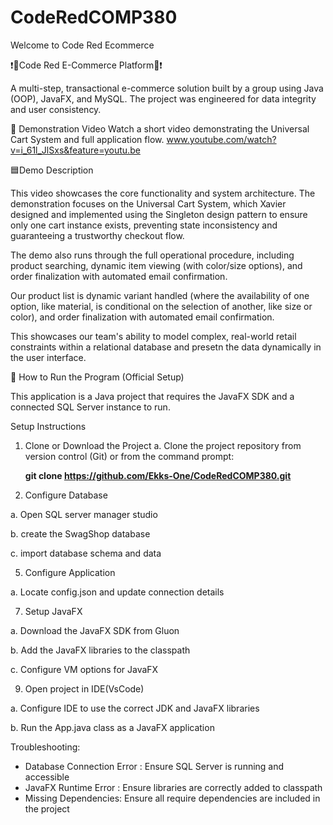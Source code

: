 # CodeRedCOMP380
Welcome to Code Red Ecommerce

❗🔴Code Red E-Commerce Platform🔴❗

A multi-step, transactional e-commerce solution built by a group using Java (OOP), JavaFX, and MySQL. The project was engineered for data integrity and user consistency.

🎥 Demonstration Video
Watch a short video demonstrating the Universal Cart System and full application flow.
www.youtube.com/watch?v=i_61l_JlSxs&feature=youtu.be


🟦Demo Description

This video showcases the core functionality and system architecture. The demonstration focuses on the Universal Cart System, which Xavier designed and implemented using the Singleton design pattern to ensure only one cart instance exists, preventing state inconsistency and guaranteeing a trustworthy checkout flow.

The demo also runs through the full operational procedure, including product searching, dynamic item viewing (with color/size options), and order finalization with automated email confirmation.

Our product list is dynamic variant handled (where the availability of one option, like material, is conditional on the selection of another, like size or color), and order finalization with automated email confirmation.

This showcases our team's ability to model complex, real-world retail constraints within a relational database and presetn the data dynamically in the user interface. 

🚀 How to Run the Program (Official Setup)

This application is a Java project that requires the JavaFX SDK and a connected SQL Server instance to run.

Setup Instructions
1. Clone or Download the Project
  a. Clone the project repository from version control (Git) or from the command prompt:

    **git clone https://github.com/Ekks-One/CodeRedCOMP380.git**

3. Configure Database
   
  a. Open SQL server manager studio

  b. create the SwagShop database
  
  c. import database schema and data

5. Configure Application
   
  a. Locate config.json and update connection details

7. Setup JavaFX
   
  a. Download the JavaFX SDK from Gluon

  b. Add the JavaFX libraries to the classpath
  
  c. Configure VM options for JavaFX

9. Open project in IDE(VsCode)
    
  a. Configure IDE to use the correct JDK and JavaFX libraries
  
  b. Run the App.java class as a JavaFX application

Troubleshooting:
- Database Connection Error : Ensure SQL Server is running and accessible
- JavaFX Runtime Error : Ensure libraries are correctly added to classpath
- Missing Dependencies: Ensure all require dependencies are included in the project
